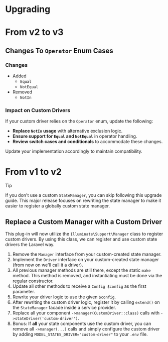 # Upgrading

# From v2 to v3

## Changes To `Operator` Enum Cases

### Changes
- Added
   - `Equal`
   - `NotEqual`
- Removed
   - `NotIn`

### Impact on Custom Drivers

If your custom driver relies on the `Operator` enum, update the following:

- **Replace `NotIn` usage** with alternative exclusion logic.
- **Ensure support for `Equal` and `NotEqual`** in operator handling.
- **Review switch cases and conditionals** to accommodate these changes.

Update your implementation accordingly to maintain compatibility.

# From v1 to v2

> [!TIP]
> If you don't use a custom `StateManager`, you can skip following this upgrade guide. This major release focuses on
> rewriting the state manager to make it easier to register a globally custom state manager.

## Replace a Custom Manager with a Custom Driver

This plug-in will now utilize the `Illuminate\Support\Manager` class to register custom drivers. By using
this class, we can register and use custom state drivers the Laravel way.

1. Remove the `Manager` interface from your custom-created state manager.
2. Implement the `Driver` interface on your custom-created state manager (from now on we'll call it a driver).
3. All previous manager methods are still there, except the static `make` method. This method is removed, and
   instantiating must be done via the regular constructor.
4. Update all other methods to receive a `Config $config` as the first parameter.
5. Rewrite your driver logic to use the given `$config`.
6. After rewriting the custom driver logic, register it by calling `extend()` on the `StateManager`
   facade inside a service provider.
7. Replace all your component `->manager(CustomDriver::class)` calls with `->stateDriver('custom-driver')`.
8. Bonus: If **all** your state components use the custom driver, you can remove all `->manager(...)` calls and simply
   configure the custom driver by adding `MODEL_STATES_DRIVER="custom-driver"` to your `.env` file.
